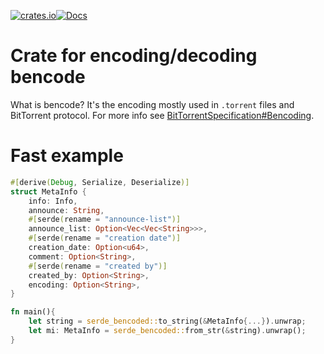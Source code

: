 [![crates.io](https://img.shields.io/crates/v/serde_bencoded.svg)](https://crates.io/crates/serde_bencoded)[![Docs](https://docs.rs/serde_bencoded/badge.svg)](https://docs.rs/serde_bencoded/)

# Crate for encoding/decoding bencode

What is bencode? It's the encoding mostly used in `.torrent` files and BitTorrent protocol.
For more info see [BitTorrentSpecification#Bencoding](https://wiki.theory.org/index.php/BitTorrentSpecification#Bencoding).

# Fast example

```rust
#[derive(Debug, Serialize, Deserialize)]
struct MetaInfo {
    info: Info,
    announce: String,
    #[serde(rename = "announce-list")]
    announce_list: Option<Vec<Vec<String>>>,
    #[serde(rename = "creation date")]
    creation_date: Option<u64>,
    comment: Option<String>,
    #[serde(rename = "created by")]
    created_by: Option<String>,
    encoding: Option<String>,
}

fn main(){
    let string = serde_bencoded::to_string(&MetaInfo{...}).unwrap;
    let mi: MetaInfo = serde_bencoded::from_str(&string).unwrap();
}
```
